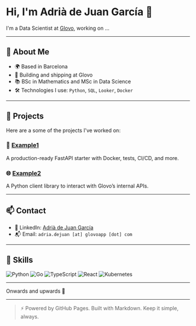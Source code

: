 # Hi, I'm Adrià de Juan García 👋

I'm a Data Scientist at [Glovo](https://glovoapp.com), working on ...

---

## 🧠 About Me

- 🌍 Based in Barcelona
- 💼 Building and shipping at Glovo
- 📚 BSc in Mathematics and MSc in Data Science
- 🛠️ Technologies I use: `Python`, `SQL`, `Looker`, `Docker`

---

## 📂 Projects

Here are a some of the projects I've worked on:

### 🔧 [Example1](https://github.com/adriadejuang/fastapi-template)
A production-ready FastAPI starter with Docker, tests, CI/CD, and more.

### 🌐 [Example2](https://github.com/adriadejuang/glovo-api-client)
A Python client library to interact with Glovo’s internal APIs.

---

## 📫 Contact

- 💼 LinkedIn: [Adrià de Juan García](https://linkedin.com/in/adriadejuan)
- 📬 Email: `adria.dejuan [at] glovoapp [dot] com`

---

## 🔧 Skills

![Python](https://img.shields.io/badge/Python-3670A0?style=for-the-badge&logo=python&logoColor=fff)
![Go](https://img.shields.io/badge/Go-00ADD8?style=for-the-badge&logo=go&logoColor=fff)
![TypeScript](https://img.shields.io/badge/TypeScript-007acc?style=for-the-badge&logo=typescript&logoColor=white)
![React](https://img.shields.io/badge/React-20232a?style=for-the-badge&logo=react&logoColor=61DAFB)
![Kubernetes](https://img.shields.io/badge/Kubernetes-326ce5?style=for-the-badge&logo=kubernetes&logoColor=white)

---

Onwards and upwards 🚀

---

> ⚡ Powered by GitHub Pages. Built with Markdown. Keep it simple, always.

